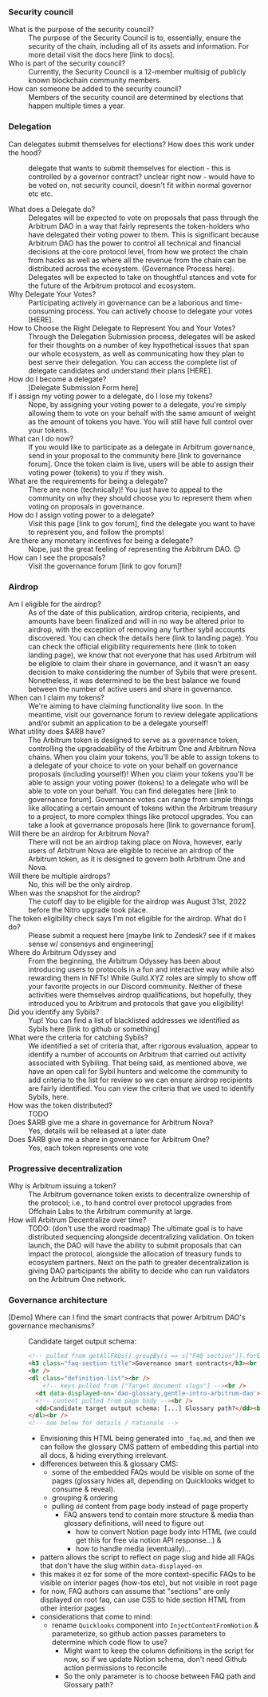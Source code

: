 <h3 class="faq-section-title">Security council</h3>
<dl class="definition-list">
<dt data-displayed-on='dao-glossary'>What is the purpose of the security council?</dt>
<dd data-displayed-on='dao-glossary'>The purpose of the Security Council is to, essentially, ensure the security of the chain, including all of its assets and information. For more detail visit the docs here [link to docs].</dd>
<dt data-displayed-on='dao-glossary'>Who is part of the security council?</dt>
<dd data-displayed-on='dao-glossary'>Currently, the Security Council is a 12-member multisig of publicly known blockchain community members.</dd>
<dt data-displayed-on='dao-glossary'>How can someone be added to the security council?</dt>
<dd data-displayed-on='dao-glossary'>Members of the security council are determined by elections that happen multiple times a year.</dd>
</dl>
<h3 class="faq-section-title">Delegation</h3>
<dl class="definition-list">
<dt data-displayed-on='dao-glossary'>Can delegates submit themselves for elections? How does this work under the hood?</dt>
<dd data-displayed-on='dao-glossary'><p>delegate that wants to submit themselves for election - this is controlled by a governor contract? unclear right now - would have to be voted on, not security council, doesn't fit within normal governor etc etc.</p>

<p></p>

</dd>
<dt data-displayed-on='dao-glossary'>What does a Delegate do?</dt>
<dd data-displayed-on='dao-glossary'>Delegates will be expected to vote on proposals that pass through the Arbitrum DAO in a way that fairly represents the token-holders who have delegated their voting power to them. This is significant because Arbitrum DAO has the power to control all technical and financial decisions at the core protocol level, from how we protect the chain from hacks as well as where all the revenue from the chain can be distributed across the ecosystem. (Governance Process here). Delegates will be expected to take on thoughtful stances and vote for the future of the Arbitrum protocol and ecosystem.</dd>
<dt data-displayed-on='dao-glossary'>Why Delegate Your Votes?</dt>
<dd data-displayed-on='dao-glossary'>Participating actively in governance can be a laborious and time-consuming process. You can actively choose to delegate your votes [HERE].</dd>
<dt data-displayed-on='dao-glossary'>How to Choose the Right Delegate to Represent You and Your Votes?</dt>
<dd data-displayed-on='dao-glossary'>Through the Delegation Submission process, delegates will be asked for their thoughts on a number of key hypothetical issues that span our whole ecosystem, as well as communicating how they plan to best serve their delegation. You can access the complete list of delegate candidates and understand their plans [HERE].</dd>
<dt data-displayed-on='dao-glossary'>How do I become a delegate?</dt>
<dd data-displayed-on='dao-glossary'>[Delegate Submission Form here]</dd>
<dt data-displayed-on='dao-glossary'>If i assign my voting power to a delegate, do I lose my tokens?</dt>
<dd data-displayed-on='dao-glossary'>Nope, by assigning your voting power to a delegate, you're simply allowing them to vote on your behalf with the same amount of weight as the amount of tokens you have. You will still have full control over your tokens.</dd>
<dt data-displayed-on='dao-glossary'>What can I do now?</dt>
<dd data-displayed-on='dao-glossary'>If you would like to participate as a delegate in Arbitrum governance, send in your proposal to the community here [link to governance forum]. Once the token claim is live, users will be able to assign their voting power (tokens) to you if they wish.</dd>
<dt data-displayed-on='dao-glossary'>What are the requirements for being a delegate?</dt>
<dd data-displayed-on='dao-glossary'>There are none (technically)! You just have to appeal to the community on why they should choose you to represent them when voting on proposals in governance.</dd>
<dt data-displayed-on='dao-glossary'>How do I assign voting power to a delegate?</dt>
<dd data-displayed-on='dao-glossary'>Visit this page [link to gov forum], find the delegate you want to have to represent you, and follow the prompts!</dd>
<dt data-displayed-on='dao-glossary'>Are there any monetary incentives for being a delegate?</dt>
<dd data-displayed-on='dao-glossary'>Nope, just the great feeling of representing the Arbitrum DAO. 😊</dd>
<dt data-displayed-on='dao-glossary'>How can I see the proposals?</dt>
<dd data-displayed-on='dao-glossary'>Visit the governance forum [link to gov forum]!</dd>
</dl>
<h3 class="faq-section-title">Airdrop</h3>
<dl class="definition-list">
<dt data-displayed-on='dao-glossary'>Am I eligible for the airdrop?</dt>
<dd data-displayed-on='dao-glossary'>As of the date of this publication, airdrop criteria, recipients, and amounts have been finalized and will in no way be altered prior to airdrop, with the exception of removing any further sybil accounts discovered. You can check the details here (link to landing page). You can check the official eligibility requirements here (link to token landing page), we know that not everyone that has used Arbitrum will be eligible to claim their share in governance, and it wasn't an easy decision to make considering the number of Sybils that were present. Nonetheless, it was determined to be the best balance we found between the number of active users and share in governance.</dd>
<dt data-displayed-on='dao-glossary'>When can I claim my tokens?</dt>
<dd data-displayed-on='dao-glossary'>We're aiming to have claiming functionality live soon. In the meantime, visit our governance forum to review delegate applications and/or submit an application to be a delegate yourself! </dd>
<dt data-displayed-on='dao-glossary'>What utility does $ARB have?</dt>
<dd data-displayed-on='dao-glossary'>The Arbitrum token is designed to serve as a governance token, controlling the upgradeability of the Arbitrum One and Arbitrum Nova chains. When you claim your tokens, you'll be able to assign tokens to a delegate of your choice to vote on your behalf on governance proposals (including yourself)! When you claim your tokens you'll be able to assign your voting power (tokens) to a delegate who will be able to vote on your behalf. You can find delegates here [link to governance forum]. Governance votes can range from simple things like allocating a certain amount of tokens within the Arbitrum treasury to a project, to more complex things like protocol upgrades. You can take a look at governance proposals here [link to governance forum].</dd>
<dt data-displayed-on='dao-glossary'>Will there be an airdrop for Arbitrum Nova?</dt>
<dd data-displayed-on='dao-glossary'>There will not be an airdrop taking place on Nova, however, early users of Arbitrum Nova are eligible to receive an airdrop of the Arbitrum token, as it is designed to govern both Arbitrum One and Nova.</dd>
<dt data-displayed-on='dao-glossary'>Will there be multiple airdrops?</dt>
<dd data-displayed-on='dao-glossary'>No, this will be the only airdrop.</dd>
<dt data-displayed-on='dao-glossary'>When was the snapshot for the airdrop?</dt>
<dd data-displayed-on='dao-glossary'>The cutoff day to be eligible for the airdrop was August 31st, 2022 before the Nitro upgrade took place.</dd>
<dt data-displayed-on='dao-glossary'>The token eligibility check says I'm not eligible for the airdrop. What do I do?</dt>
<dd data-displayed-on='dao-glossary'>Please submit a request here [maybe link to Zendesk? see if it makes sense w/ consensys and engineering]</dd>
<dt data-displayed-on='dao-glossary'>Where do Arbitrum Odyssey and </dt>
<dd data-displayed-on='dao-glossary'>From the beginning, the Arbitrum Odyssey has been about introducing users to protocols in a fun and interactive way while also rewarding them in NFTs! While Guild.XYZ roles are simply to show off your favorite projects in our Discord community. Neither of these activities were themselves airdrop qualifications, but hopefully, they introduced you to Arbitrum and protocols that gave you eligibility!</dd>
<dt data-displayed-on='dao-glossary'>Did you identify any Sybils?</dt>
<dd data-displayed-on='dao-glossary'>Yup! You can find a list of blacklisted addresses we identified as Sybils here [link to github or something]</dd>
<dt data-displayed-on='dao-glossary'>What were the criteria for catching Sybils?</dt>
<dd data-displayed-on='dao-glossary'>We identified a set of criteria that, after rigorous evaluation, appear to identify a number of accounts on Arbitrum that carried out activity associated with Sybiling. That being said, as mentioned above, we have an open call for Sybil hunters and welcome the community to add criteria to the list for review so we can ensure airdrop recipients are fairly identified. You can view the criteria that we used to identify Sybils, here.</dd>
<dt data-displayed-on='dao-glossary'>How was the token distributed?</dt>
<dd data-displayed-on='dao-glossary'>TODO</dd>
<dt data-displayed-on='dao-glossary'>Does $ARB give me a share in governance for Arbitrum Nova?</dt>
<dd data-displayed-on='dao-glossary'>Yes, details will be released at a later date</dd>
<dt data-displayed-on='dao-glossary'>Does $ARB give me a share in governance for Arbitrum One?</dt>
<dd data-displayed-on='dao-glossary'>Yes, each token represents one vote </dd>
</dl>
<h3 class="faq-section-title">Progressive decentralization</h3>
<dl class="definition-list">
<dt data-displayed-on='dao-glossary'>Why is Arbitrum issuing a token?</dt>
<dd data-displayed-on='dao-glossary'>The Arbitrum governance token exists to decentralize ownership of the protocol; i.e., to hand control over protocol upgrades from Offchain Labs to the Arbitrum community at large. </dd>
<dt data-displayed-on='dao-glossary'>How will Arbitrum Decentralize over time?</dt>
<dd data-displayed-on='dao-glossary'>TODO: (don't use the word roadmap) The ultimate goal is to have distributed sequencing alongside decentralizing validation. On token launch, the DAO will have the ability to submit proposals that can impact the protocol, alongside the allocation of treasury funds to ecosystem partners. Next on the path to greater decentralization is giving DAO participants the ability to decide who can run validators on the Arbitrum One network.</dd>
</dl>
<h3 class="faq-section-title">Governance architecture</h3>
<dl class="definition-list">
<dt data-displayed-on='dao-glossary'>[Demo] Where can I find the smart contracts that power Arbitrum DAO's governance mechanisms?</dt>
<dd data-displayed-on='dao-glossary'><p>Candidate target output schema:</p>

<p></p>

```html
<!-- pulled from getAllFAQs().groupBy(s => s["FAQ section"]).forEach(s => { s.key }) --><br />
<h3 class="faq-section-title">Governance smart contracts</h3><br />
<br />
<dl class="definition-list"><br />
	<!-- keys pulled from ["Target document slugs"] --><br />
  <dt data-displayed-on='dao-glossary,gentle-intro-arbitrum-dao'>Where can I find the smart contracts that power Arbitrum DAO's governance mechanisms?</dt><br />
  <!-- content pulled from page body --><br />
  <dd>Candidate target output schema: [...] Glossary path?</dd><br />
</dl><br />
<!-- see below for details / rationale -->
```
<p></p>

<p></p>

<ul><li>Envisioning this HTML being generated into <code>_faq.md</code>, and then we can follow the glossary CMS pattern of embedding this partial into all docs, & hiding everything irrelevant. </li>
<li>differences between this & glossary CMS:<ul><li>some of the embedded FAQs would be visible on some of the pages (glossary hides all, depending on Quicklooks widget to consume & reveal).</li>
<li>grouping & ordering</li>
<li>pulling <code>dd</code> content from page body instead of page property<ul><li>FAQ answers tend to contain more structure & media than glossary definitions, will need to figure out<ul><li>how to convert Notion page body into HTML (we could get this for free via notion API response…) &</li>
<li>how to handle media (eventually)…</li></ul>

</li></ul>

</li></ul>

</li>
<li>pattern allows the script to reflect on page slug and hide all FAQs that don't have the slug within <code>data-displayed-on</code></li>
<li>this makes it ez for some of the more context-specific FAQs to be visible on interior pages (how-tos etc), but not visible in root page</li>
<li>for now, FAQ authors can assume that "sections" are only displayed on root faq, can use CSS to hide section HTML from other interior pages</li>
<li>considerations that come to mind:<ul><li>rename <code>Quicklooks</code> component into <code>InjectContentFromNotion</code> & parameterize, so github action passes parameters to determine which code flow to use?<ul><li>Might want to keep the column definitions in the script for now, so if we update Notion schema, don't need Github action permissions to reconcile</li>
<li>So the only parameter is to choose between FAQ path and Glossary path?</li></ul>

</li>
</ul>
<p></p>

</li>
</ul>
<p></p>

</dd>
</dl>

